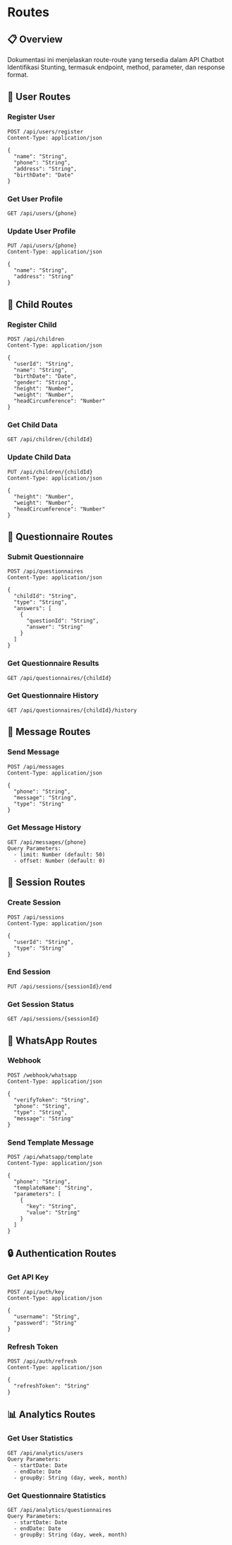 # Routes

## 📋 Overview

Dokumentasi ini menjelaskan route-route yang tersedia dalam API Chatbot Identifikasi Stunting, termasuk endpoint, method, parameter, dan response format.

## 👤 User Routes

### Register User

```http
POST /api/users/register
Content-Type: application/json

{
  "name": "String",
  "phone": "String",
  "address": "String",
  "birthDate": "Date"
}
```

### Get User Profile

```http
GET /api/users/{phone}
```

### Update User Profile

```http
PUT /api/users/{phone}
Content-Type: application/json

{
  "name": "String",
  "address": "String"
}
```

## 👶 Child Routes

### Register Child

```http
POST /api/children
Content-Type: application/json

{
  "userId": "String",
  "name": "String",
  "birthDate": "Date",
  "gender": "String",
  "height": "Number",
  "weight": "Number",
  "headCircumference": "Number"
}
```

### Get Child Data

```http
GET /api/children/{childId}
```

### Update Child Data

```http
PUT /api/children/{childId}
Content-Type: application/json

{
  "height": "Number",
  "weight": "Number",
  "headCircumference": "Number"
}
```

## 📝 Questionnaire Routes

### Submit Questionnaire

```http
POST /api/questionnaires
Content-Type: application/json

{
  "childId": "String",
  "type": "String",
  "answers": [
    {
      "questionId": "String",
      "answer": "String"
    }
  ]
}
```

### Get Questionnaire Results

```http
GET /api/questionnaires/{childId}
```

### Get Questionnaire History

```http
GET /api/questionnaires/{childId}/history
```

## 💬 Message Routes

### Send Message

```http
POST /api/messages
Content-Type: application/json

{
  "phone": "String",
  "message": "String",
  "type": "String"
}
```

### Get Message History

```http
GET /api/messages/{phone}
Query Parameters:
  - limit: Number (default: 50)
  - offset: Number (default: 0)
```

## 🔄 Session Routes

### Create Session

```http
POST /api/sessions
Content-Type: application/json

{
  "userId": "String",
  "type": "String"
}
```

### End Session

```http
PUT /api/sessions/{sessionId}/end
```

### Get Session Status

```http
GET /api/sessions/{sessionId}
```

## 📱 WhatsApp Routes

### Webhook

```http
POST /webhook/whatsapp
Content-Type: application/json

{
  "verifyToken": "String",
  "phone": "String",
  "type": "String",
  "message": "String"
}
```

### Send Template Message

```http
POST /api/whatsapp/template
Content-Type: application/json

{
  "phone": "String",
  "templateName": "String",
  "parameters": [
    {
      "key": "String",
      "value": "String"
    }
  ]
}
```

## 🔒 Authentication Routes

### Get API Key

```http
POST /api/auth/key
Content-Type: application/json

{
  "username": "String",
  "password": "String"
}
```

### Refresh Token

```http
POST /api/auth/refresh
Content-Type: application/json

{
  "refreshToken": "String"
}
```

## 📊 Analytics Routes

### Get User Statistics

```http
GET /api/analytics/users
Query Parameters:
  - startDate: Date
  - endDate: Date
  - groupBy: String (day, week, month)
```

### Get Questionnaire Statistics

```http
GET /api/analytics/questionnaires
Query Parameters:
  - startDate: Date
  - endDate: Date
  - groupBy: String (day, week, month)
```
